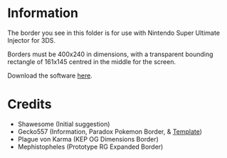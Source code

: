 # Information
The border you see in this folder is for use with Nintendo Super Ultimate Injector for 3DS.

Borders must be 400x240 in dimensions, with a transparent bounding rectangle of 161x145 centred in the middle for the screen.

Download the software [here](https://www.gamebrew.org/wiki/New_Super_Ultimate_Injector_3DS).

# Credits
* Shawesome (Initial suggestion)
* Gecko557 (Information, Paradox Pokemon Border, & [Template](https://cdn.discordapp.com/attachments/1014321591657709569/1147616605166108744/3DSVCBorderForGBandGBC.png))
* Plague von Karma (KEP OG Dimensions Border)
* Mephistopheles (Prototype RG Expanded Border)
